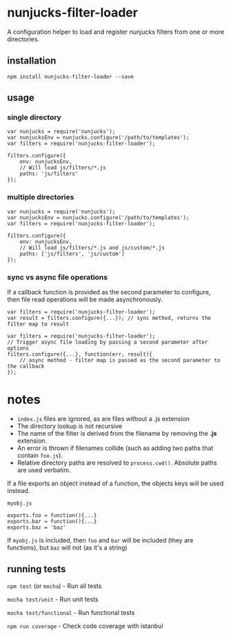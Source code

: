 # nunjucks-filter-loader

A configuration helper to load and register nunjucks filters from one or more directories.
  
## installation

`npm install nunjucks-filter-loader --save`

## usage

### single directory
```
var nunjucks = require('nunjucks');
var nunjucksEnv = nunjucks.configure('/path/to/templates');
var filters = require('nunjucks-filter-loader');

filters.configure({
    env: nunjucksEnv,
    // Will load js/filters/*.js
    paths: 'js/filters'
});

```

### multiple directories
```
var nunjucks = require('nunjucks');
var nunjucksEnv = nunjucks.configure('/path/to/templates');
var filters = require('nunjucks-filter-loader');

filters.configure({
    env: nunjucksEnv,
    // Will load js/filters/*.js and js/custom/*.js
    paths: ['js/filters', 'js/custom']
});

```

### sync vs async file operations

If a callback function is provided as the second parameter to configure, then file read operations will be made asynchronously.

```
var filters = require('nunjucks-filter-loader');
var result = filters.configure({...}); // sync method, returns the filter map to result 
```

```
var filters = require('nunjucks-filter-loader');
// Trigger async file loading by passing a second parameter after options
filters.configure({...}, function(err, result){
    // async method - filter map is passed as the second parameter to the callback
});
```


# notes

- `index.js` files are ignored, as are files without a .js extension
- The directory lookup is not recursive
- The name of the filter is derived from the filename by removing the __.js__ extension.
- An error is thrown if filenames collide (such as adding two paths that contain `foo.js`).
- Relative directory paths are resolved to `process.cwd()`. Absolute paths are used verbatim.

If a file exports an object instead of a function, the objects keys will be used instead.

`myobj.js`

```
exports.foo = function(){...}
exports.bar = function(){...}
exports.baz = 'baz' 
```

If `myobj.js` is included, then `foo` and `bar` will be included (they are functions), 
but `baz` will not (as it's a string)





## running tests

`npm test` (or `mocha`) - Run all tests

`mocha test/unit` - Run unit tests

`mocha test/functional` - Run functional tests

`npm run coverage` - Check code coverage with istanbul
